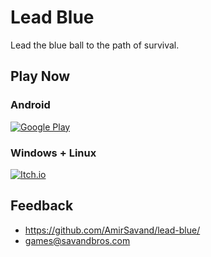 # Lead Blue

Lead the blue ball to the path of survival.

## Play Now

### Android

[![Google Play](https://goo.gl/AJ3mJe "Google Play")](https://play.google.com/store/apps/details?id=com.SavandBros.LeadBlue)

### Windows + Linux

[![Itch.io](https://goo.gl/FtcvQ4 "Itch.io")](https://amirsavand.itch.io/lead-blue)

## Feedback

- https://github.com/AmirSavand/lead-blue/
- games@savandbros.com
